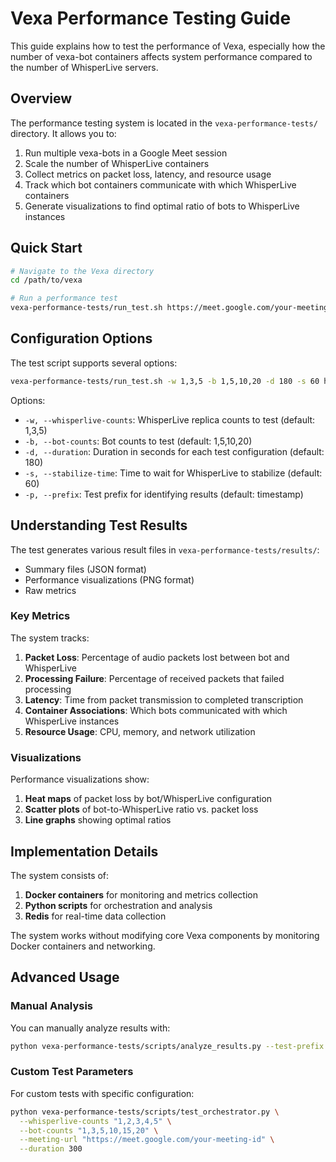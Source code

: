 # Vexa Performance Testing Guide

This guide explains how to test the performance of Vexa, especially how the number of vexa-bot containers affects system performance compared to the number of WhisperLive servers.

## Overview

The performance testing system is located in the `vexa-performance-tests/` directory. It allows you to:

1. Run multiple vexa-bots in a Google Meet session 
2. Scale the number of WhisperLive containers
3. Collect metrics on packet loss, latency, and resource usage
4. Track which bot containers communicate with which WhisperLive containers
5. Generate visualizations to find optimal ratio of bots to WhisperLive instances

## Quick Start

```bash
# Navigate to the Vexa directory
cd /path/to/vexa

# Run a performance test
vexa-performance-tests/run_test.sh https://meet.google.com/your-meeting-id
```

## Configuration Options

The test script supports several options:

```bash
vexa-performance-tests/run_test.sh -w 1,3,5 -b 1,5,10,20 -d 180 -s 60 https://meet.google.com/your-meeting-id
```

Options:
- `-w, --whisperlive-counts`: WhisperLive replica counts to test (default: 1,3,5)
- `-b, --bot-counts`: Bot counts to test (default: 1,5,10,20)
- `-d, --duration`: Duration in seconds for each test configuration (default: 180)
- `-s, --stabilize-time`: Time to wait for WhisperLive to stabilize (default: 60)
- `-p, --prefix`: Test prefix for identifying results (default: timestamp)

## Understanding Test Results

The test generates various result files in `vexa-performance-tests/results/`:

- Summary files (JSON format)
- Performance visualizations (PNG format)
- Raw metrics

### Key Metrics

The system tracks:

1. **Packet Loss**: Percentage of audio packets lost between bot and WhisperLive
2. **Processing Failure**: Percentage of received packets that failed processing
3. **Latency**: Time from packet transmission to completed transcription
4. **Container Associations**: Which bots communicated with which WhisperLive instances
5. **Resource Usage**: CPU, memory, and network utilization

### Visualizations

Performance visualizations show:

1. **Heat maps** of packet loss by bot/WhisperLive configuration
2. **Scatter plots** of bot-to-WhisperLive ratio vs. packet loss
3. **Line graphs** showing optimal ratios

## Implementation Details

The system consists of:

1. **Docker containers** for monitoring and metrics collection
2. **Python scripts** for orchestration and analysis
3. **Redis** for real-time data collection

The system works without modifying core Vexa components by monitoring Docker containers and networking.

## Advanced Usage

### Manual Analysis

You can manually analyze results with:

```bash
python vexa-performance-tests/scripts/analyze_results.py --test-prefix "your_test_prefix"
```

### Custom Test Parameters

For custom tests with specific configuration:

```bash
python vexa-performance-tests/scripts/test_orchestrator.py \
  --whisperlive-counts "1,2,3,4,5" \
  --bot-counts "1,3,5,10,15,20" \
  --meeting-url "https://meet.google.com/your-meeting-id" \
  --duration 300
``` 